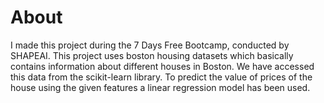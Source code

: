 <h1>About</h1>
I made this project during the 7 Days Free Bootcamp, conducted by SHAPEAI. This project uses boston housing datasets which basically contains information about different houses in Boston. We have accessed this data from the scikit-learn library. To predict the value of prices of the house using the given features a linear regression model has been used.
